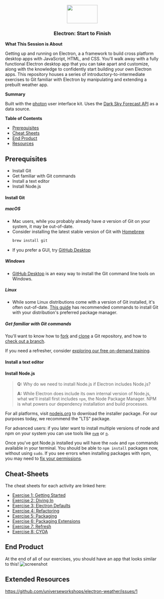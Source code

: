 <p align="center">
  <img src="https://user-images.githubusercontent.com/3791941/31036931-072760fe-a534-11e7-8cd7-0565bdc2727c.png" width="100" height="60">

  <h3 align="center">Electron: Start to Finish<br></h3>
</p>

**What This Session is About**

Getting up and running on Electron, a a framework to build cross platform desktop apps with JavaScript, HTML, and CSS. You'll walk away with a fully functional Electron desktop app that you can take apart and customize, along with the knowledge to confidently start building your own Electron apps. This repository houses a series of introductory-to-intermediate exercises to Git familiar with Electron by manipulating and extending a prebuilt weather app.

**Summary**

Built with the [photon](http://photonkit.com) user interface kit.
Uses the [Dark Sky Forecast API](https://developer.forecast.io) as a data source.

**Table of Contents**
- [Prerequisites](#prerequisites)
- [Cheat Sheets](#cheat-sheets)
- [End Product](#end-product)
- [Resources](#extended-resources)

## Prerequisites

- Install Git
- Get familiar with Git commands
- Install a text editor
- Install Node.js

#### Install Git

##### macOS
- Mac users, while you probably already have _a_ version of Git on your system, it may be out-of-date.
- Consider installing the latest stable version of Git with [Homebrew](https://brew.sh)  
  ```sh
  brew install git
  ```
- If you prefer a GUI, try [GitHub Desktop](https://desktop.github.com)

##### Windows
- [GitHub Desktop](https://desktop.github.com) is an easy way to install the Git command line tools on Windows.

##### Linux
- While some Linux distributions come with a version of Git installed, it's often out-of-date. [This guide](https://git-scm.com/download/linux) has recommended commands to install Git with your distribution's preferred package manager.

##### Get familiar with Git commands
You'll want to know how to [fork](https://help.github.com/articles/fork-a-repo/) and [clone](https://help.github.com/articles/cloning-a-repository/) a Git repository, and how to [check out a branch](https://git-scm.com/docs/git-checkout#git-checkout-emgitcheckoutemltbranchgt).

If you need a refresher, consider [exploring our free on-demand training](https://services.github.com/on-demand/).

#### Install a text editor

#### Install Node.js
> **Q:** Why do we need to install Node.js if Electron includes Node.js?
>
> **A:** While Electron does include its own internal version of Node.js, what we'll install first includes `npm`, the Node Package Manager. NPM is what powers our dependency installation and build processes.

For all platforms, visit [nodejs.org](https://nodejs.org/en/download/) to download the installer package. For our purposes today, we recommend the "LTS" package.

For advanced users: if you later want to install multiple versions of node and npm on your system you can use tools like [`nvm`](https://github.com/creationix/nvm) or [`n`](https://github.com/tj/n).

Once you've got Node.js installed you will have the `node` and `npm` commands available in your terminal. You should be able to `npm install` packages now, without using `sudo`. If you see errors when installing packages with npm, you may need to [fix your permissions](https://docs.npmjs.com/getting-started/fixing-npm-permissions).

## Cheat-Sheets
The cheat sheets for each activity are linked here:

- [Exercise 1: Getting Started](cheat-sheets/1-getting-started.md)
- [Exercise 2: Diving In](cheat-sheets/2-diving-in.md)
- [Exercise 3: Electron Defaults](cheat-sheets/3-electron-defaults.md)
- [Exercise 4: Refactoring](cheat-sheets/4-refactoring.md)
- [Exercise 5: Packaging](cheat-sheets/5-packaging.md)
- [Exercise 6: Packaging Extensions](cheat-sheets/6-packaging-extensions.md)
- [Exercise 7: Refresh](cheat-sheets/7-refresh.md)
- [Exercise 8: CYOA](cheat-sheets/8-CYOA.md)

## End Product
At the end of all of our exercises, you should have an app that looks similar to this!
![screenshot](https://cloud.githubusercontent.com/assets/671378/15033544/97011f38-1220-11e6-9611-1571063fe107.png)

## Extended Resources
https://github.com/universeworkshops/electron-weather/issues/1
